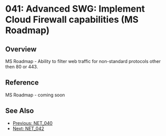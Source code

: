 ﻿# 041: Advanced SWG: Implement Cloud Firewall capabilities (MS Roadmap)
 
## Overview

MS Roadmap - Ability to filter web traffic for non-standard protocols other then 80 or 443.

## Reference

MS Roadmap - coming soon

## See Also
- [Previous: NET_040](NET_040.md)
- [Next: NET_042](NET_042.md)
